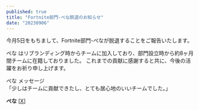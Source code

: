 ```yaml
---
published: true
title: "Fortnite部門-ぺな脱退のお知らせ"
date: "20230906"
---
```


今月5日をもちまして、Fortnite部門-ぺなが脱退することをご報告いたします。

ぺな はリブランディング時からチームに加入しており、部門設立時から約8ヶ月間チームに在籍しておりました。
これまでの貢献に感謝すると共に、今後の活躍をお祈り申し上げます。

ぺな メッセージ  
「少しはチームに貢献できたし、とても居心地のいいチームでした。」

**ぺな** [[X](https://x.com/Penaclip)]